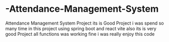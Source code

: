 # -Attendance-Management-System
Attendance Management System Project its is Good Project i was spend so many time in this project using spring boot and react vite also its is very good Project all functions was working fine i was really enjoy this code
